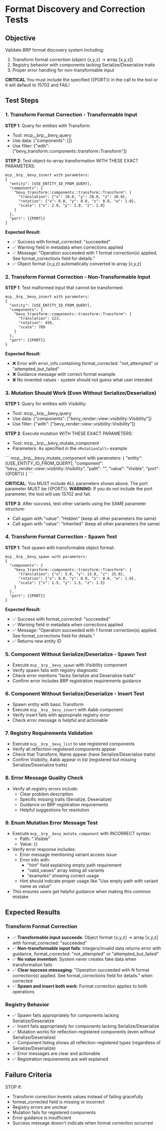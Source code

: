 # Format Discovery and Correction Tests

## Objective
Validate BRP format discovery system including:
1. Transform format correction (object {x,y,z} → array [x,y,z])
2. Registry behavior with components lacking Serialize/Deserialize traits
3. Proper error handling for non-transformable input

**CRITICAL** You must include the specified {{PORT}} in the call to the tool or it will default to 15702 and FAIL!

## Test Steps

### 1. Transform Format Correction - Transformable Input
**STEP 1**: Query for entities with Transform:
- Tool: mcp__brp__bevy_query
- Use data: {"components": []}
- Use filter: {"with": ["bevy_transform::components::transform::Transform"]}

**STEP 2**: Test object-to-array transformation WITH THESE EXACT PARAMETERS:
```
mcp__brp__bevy_insert with parameters:
{
  "entity": [USE_ENTITY_ID_FROM_QUERY],
  "components": {
    "bevy_transform::components::transform::Transform": {
      "translation": {"x": 10.0, "y": 20.0, "z": 30.0},
      "rotation": {"x": 0.0, "y": 0.0, "z": 0.0, "w": 1.0},
      "scale": {"x": 2.0, "y": 2.0, "z": 2.0}
    }
  },
  "port": {{PORT}}
}
```

**Expected Result**:
- ✅ Success with format_corrected: "succeeded"
- ✅ Warning field in metadata when corrections applied
- ✅ Message: "Operation succeeded with 1 format correction(s) applied. See format_corrections field for details."
- ✅ Object format {x,y,z} automatically converted to array [x,y,z]

### 2. Transform Format Correction - Non-Transformable Input
**STEP 1**: Test malformed input that cannot be transformed:
```
mcp__brp__bevy_insert with parameters:
{
  "entity": [USE_ENTITY_ID_FROM_QUERY],
  "components": {
    "bevy_transform::components::transform::Transform": {
      "translation": 123,
      "rotation": 456,
      "scale": 789
    }
  },
  "port": {{PORT}}
}
```

**Expected Result**:
- ❌ Error with error_info containing format_corrected: "not_attempted" or "attempted_but_failed"
- ❌ Guidance message with correct format example
- ❌ No invented values - system should not guess what user intended

### 3. Mutation Should Work (Even Without Serialize/Deserialize)
**STEP 1**: Query for entities with Visibility:
- Tool: mcp__brp__bevy_query
- Use data: {"components": ["bevy_render::view::visibility::Visibility"]}
- Use filter: {"with": ["bevy_render::view::visibility::Visibility"]}

**STEP 2**: Execute mutation WITH THESE EXACT PARAMETERS:
- Tool: mcp__brp__bevy_mutate_component
- Parameters: As specified in the `<MutationCall>` example

<MutationCall>
```
mcp__brp__bevy_mutate_component with parameters:
{
  "entity": [USE_ENTITY_ID_FROM_QUERY],
  "component": "bevy_render::view::visibility::Visibility",
  "path": "",
  "value": "Visible",
  "port": {{PORT}}
}
```
</MutationCall>

**CRITICAL**: You MUST include ALL parameters shown above. The port parameter MUST be {{PORT}}.
**WARNING**: If you do not include the port parameter, the tool will use 15702 and fail.

**STEP 3**: After success, test other variants using the SAME parameter structure:
- Call again with "value": "Hidden" (keep all other parameters the same)
- Call again with "value": "Inherited" (keep all other parameters the same)

### 4. Transform Format Correction - Spawn Test
**STEP 1**: Test spawn with transformable object format:
```
mcp__brp__bevy_spawn with parameters:
{
  "components": {
    "bevy_transform::components::transform::Transform": {
      "translation": {"x": 5.0, "y": 15.0, "z": 25.0},
      "rotation": {"x": 0.0, "y": 0.0, "z": 0.0, "w": 1.0},
      "scale": {"x": 1.5, "y": 1.5, "z": 1.5}
    }
  },
  "port": {{PORT}}
}
```

**Expected Result**:
- ✅ Success with format_corrected: "succeeded"
- ✅ Warning field in metadata when corrections applied
- ✅ Message: "Operation succeeded with 1 format correction(s) applied. See format_corrections field for details."
- ✅ Returns new entity ID

### 5. Component Without Serialize/Deserialize - Spawn Test
- Execute `mcp__brp__bevy_spawn` with Visibility component
- Verify spawn fails with registry diagnostic
- Check error mentions "lacks Serialize and Deserialize traits"
- Confirm error includes BRP registration requirements guidance

### 6. Component Without Serialize/Deserialize - Insert Test
- Spawn entity with basic Transform
- Execute `mcp__brp__bevy_insert` with Aabb component
- Verify insert fails with appropriate registry error
- Check error message is helpful and actionable

### 7. Registry Requirements Validation
- Execute `mcp__brp__bevy_list` to see registered components
- Verify all reflection-registered components appear
- Check that Transform, Name appear (have Serialize/Deserialize traits)
- Confirm Visibility, Aabb appear in list (registered but missing Serialize/Deserialize traits)

### 8. Error Message Quality Check
- Verify all registry errors include:
  - Clear problem description
  - Specific missing traits (Serialize, Deserialize)
  - Guidance on BRP registration requirements
  - Helpful suggestions for resolution

### 9. Enum Mutation Error Message Test
- Execute `mcp__brp__bevy_mutate_component` with INCORRECT syntax:
  - Path: ".Visible"
  - Value: {}
- Verify error response includes:
  - Error message mentioning variant access issue
  - Error info with:
    - "hint" field explaining empty path requirement
    - "valid_values" array listing all variants
    - "examples" showing correct usage
  - Hint should indicate proper usage like "Use empty path with variant name as value"
- This ensures users get helpful guidance when making this common mistake

## Expected Results

### Transform Format Correction
- ✅ **Transformable input succeeds**: Object format {x,y,z} → array [x,y,z] with format_corrected: "succeeded"
- ✅ **Non-transformable input fails**: Integers/invalid data returns error with guidance, format_corrected: "not_attempted" or "attempted_but_failed"
- ✅ **No value invention**: System never creates fake data when transformation fails
- ✅ **Clear success messaging**: "Operation succeeded with N format correction(s) applied. See format_corrections field for details." when corrected
- ✅ **Spawn and insert both work**: Format correction applies to both operations

### Registry Behavior
- ✅ Spawn fails appropriately for components lacking Serialize/Deserialize
- ✅ Insert fails appropriately for components lacking Serialize/Deserialize
- ✅ Mutation works for reflection-registered components (even without Serialize/Deserialize)
- ✅ Component listing shows all reflection-registered types (regardless of Serialize/Deserialize)
- ✅ Error messages are clear and actionable
- ✅ Registration requirements are well explained

## Failure Criteria
STOP if:
- Transform correction invents values instead of failing gracefully
- format_corrected field is missing or incorrect
- Registry errors are unclear
- Mutation fails for registered components
- Error guidance is insufficient
- Success message doesn't indicate when format correction occurred
